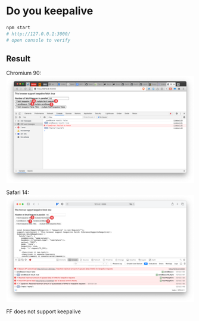 # Do you keepalive

```sh
npm start
# http://127.0.0.1:3000/
# open console to verify
```

## Result
Chromium 90: ![chromium](./doc/chromium90.png)

Safari 14: ![safari](./doc/safari14.png)

FF does not support keepalive
